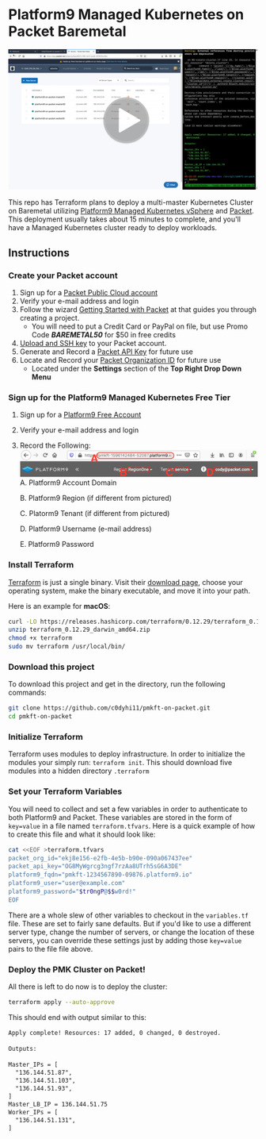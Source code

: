 # Platform9 Managed Kubernetes on Packet Baremetal
[![Platform9 Variables](docs/images/pmkft_thumbnail.png)](https://drive.google.com/file/d/1qGSSWqIxOLRodfkobgHz0e2su8f1ikoY/view)

This repo has Terraform plans to deploy a multi-master Kubernetes Cluster on Baremetal utilizing [Platform9 Managed Kubernetes vSphere](https://platform9.com/managed-kubernetes/) and [Packet](https://packet.com). This deployment usually takes about 15 minutes to complete, and you'll have a Managed Kubernetes cluster ready to deploy workloads.

## Instructions
### Create your Packet account
1. Sign up for a [Packet Public Cloud account](https://app.packet.net/signup)
2. Verify your e-mail address and login
3. Follow the wizard [Getting Started with Packet](https://app.packet.net/getting-started/overview) at  that guides you through creating a project.
    * You will need to put a Credit Card or PayPal on file, but use Promo Code ***BAREMETAL50*** for $50 in free credits
4. [Upload and SSH key](https://www.packet.com/developers/docs/servers/key-features/ssh-keys/) to your Packet account.
5. Generate and Record a [Packet API Key](https://www.packet.com/developers/docs/API/) for future use
6. Locate and Record your [Packet Organization ID]() for future use
    * Located under the **Settings** section of the **Top Right Drop Down Menu**
### Sign up for the Platform9 Managed Kubernetes Free Tier
1. Sign up for a [Platform9 Free Account](https://platform9.com/signup/)
2. Verify your e-mail address and login
3. Record the Following:
![Platform9 Variables](docs/images/pf9_variables.png)
    A. Platform9 Account Domain
    
    B. Platform9 Region (if different from pictured)
    
    C. Platorm9 Tenant (if different from pictured)
    
    D. Platform9 Username (e-mail address)
    
    E. Platform9 Password
### Install Terraform 
[Terraform](http://terraform.io) is just a single binary.  Visit their [download page](https://www.terraform.io/downloads.html), choose your operating system, make the binary executable, and move it into your path. 
 
Here is an example for **macOS**: 
```bash 
curl -LO https://releases.hashicorp.com/terraform/0.12.29/terraform_0.12.29_darwin_amd64.zip 
unzip terraform_0.12.29_darwin_amd64.zip 
chmod +x terraform 
sudo mv terraform /usr/local/bin/ 
``` 
 
### Download this project
To download this project and get in the directory, run the following commands:

```bash
git clone https://github.com/c0dyhi11/pmkft-on-packet.git
cd pmkft-on-packet
```

### Initialize Terraform 
Terraform uses modules to deploy infrastructure. In order to initialize the modules your simply run: `terraform init`. This should download five modules into a hidden directory `.terraform` 

### Set your Terraform Variables
You will need to collect and set a few variables in order to authenticate to both Platform9 and Packet. These variables are stored in the form of `key=value` in a file named `terraform.tfvars`. Here is a quick example of how to create this file and what it should look like:
```bash 
cat <<EOF >terraform.tfvars 
packet_org_id="ekj8e156-e2fb-4e5b-b90e-090a067437ee"
packet_api_key="OG8MyWgrcg3ngf7rzAa8UTrh5sG6A3DE"
platform9_fqdn="pmkft-1234567890-09876.platform9.io"
platform9_user="user@example.com"
platform9_password="$tr0ngP@$$w0rd!"
EOF 
``` 
There are a whole slew of other variables to checkout in the `variables.tf` file. These are set to fairly sane defaults. But if you'd like to use a different server type, change the number of servers, or change the location of these servers, you can override these settings just by adding those `key=value` pairs to the file file above. 
### Deploy the PMK Cluster on Packet! 
 
All there is left to do now is to deploy the cluster: 
```bash 
terraform apply --auto-approve 
``` 
This should end with output similar to this: 
``` 
Apply complete! Resources: 17 added, 0 changed, 0 destroyed.

Outputs:

Master_IPs = [
  "136.144.51.87",
  "136.144.51.103",
  "136.144.51.93",
]
Master_LB_IP = 136.144.51.75
Worker_IPs = [
  "136.144.51.131",
]
``` 

